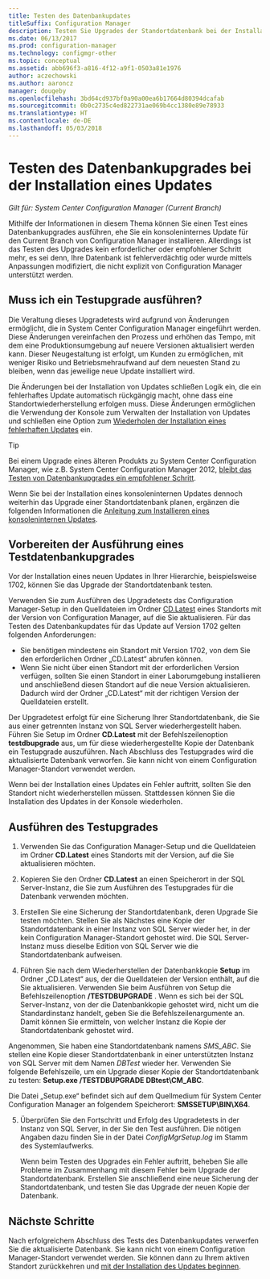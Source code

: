 ```yaml
---
title: Testen des Datenbankupdates
titleSuffix: Configuration Manager
description: Testen Sie Upgrades der Standortdatenbank bei der Installation von Updates für Configuration Manager.
ms.date: 06/13/2017
ms.prod: configuration-manager
ms.technology: configmgr-other
ms.topic: conceptual
ms.assetid: abb696f3-a816-4f12-a9f1-0503a81e1976
author: aczechowski
ms.author: aaroncz
manager: dougeby
ms.openlocfilehash: 3bd64cd937bf0a90a00ea6b17664d80394dcafab
ms.sourcegitcommit: 0b0c2735c4ed822731ae069b4cc1380e89e78933
ms.translationtype: HT
ms.contentlocale: de-DE
ms.lasthandoff: 05/03/2018
---
```

# <a name="test-the-database-upgrade-when-installing-an-update"></a>Testen des Datenbankupgrades bei der Installation eines Updates

*Gilt für: System Center Configuration Manager (Current Branch)*

Mithilfe der Informationen in diesem Thema können Sie einen Test eines Datenbankupgrades ausführen, ehe Sie ein konsoleninternes Update für den Current Branch von Configuration Manager installieren. Allerdings ist das Testen des Upgrades kein erforderlicher oder empfohlener Schritt mehr, es sei denn, Ihre Datenbank ist fehlerverdächtig oder wurde mittels Anpassungen modifiziert, die nicht explizit von Configuration Manager unterstützt werden.

## <a name="do-i-need-to-run-a-test-upgrade"></a>Muss ich ein Testupgrade ausführen?
Die Veraltung dieses Upgradetests wird aufgrund von Änderungen ermöglicht, die in System Center Configuration Manager eingeführt werden. Diese Änderungen vereinfachen den Prozess und erhöhen das Tempo, mit dem eine Produktionsumgebung auf neuere Versionen aktualisiert werden kann. Dieser Neugestaltung ist erfolgt, um Kunden zu ermöglichen, mit weniger Risiko und Betriebsmehraufwand auf dem neuesten Stand zu bleiben, wenn das jeweilige neue Update installiert wird.

Die Änderungen bei der Installation von Updates schließen Logik ein, die ein fehlerhaftes Update automatisch rückgängig macht, ohne dass eine Standortwiederherstellung erfolgen muss. Diese Änderungen ermöglichen die Verwendung der Konsole zum Verwalten der Installation von Updates und schließen eine Option zum [Wiederholen der Installation eines fehlerhaften Updates](/sccm/core/servers/manage/install-in-console-updates#bkmk_retry) ein.

> [!TIP]
> Bei einem Upgrade eines älteren Produkts zu System Center Configuration Manager, wie z.B. System Center Configuration Manager 2012, [bleibt das Testen von Datenbankupgrades ein empfohlener Schritt](/sccm/core/servers/deploy/install/upgrade-to-configuration-manager#a-namebkmktesta-test-the-site-database-upgrade).

Wenn Sie bei der Installation eines konsoleninternen Updates dennoch weiterhin das Upgrade einer Standortdatenbank planen, ergänzen die folgenden Informationen die [Anleitung zum Installieren eines konsoleninternen Updates](/sccm/core/servers/manage/install-in-console-updates#a-namebkmkinstalla-install-in-console-updates).

## <a name="prepare-to-run-a-test-database-upgrade"></a>Vorbereiten der Ausführung eines Testdatenbankupgrades  
Vor der Installation eines neuen Updates in Ihrer Hierarchie, beispielsweise 1702, können Sie das Upgrade der Standortdatenbank testen.

Verwenden Sie zum Ausführen des Upgradetests das Configuration Manager-Setup in den Quelldateien im Ordner [CD.Latest](/sccm/core/servers/manage/the-cd.latest-folder) eines Standorts mit der Version von Configuration Manager, auf die Sie aktualisieren. Für das Testen des Datenbankupdates für das Update auf Version 1702 gelten folgenden Anforderungen:
-   Sie benötigen mindestens ein Standort mit Version 1702, von dem Sie den erforderlichen Ordner „CD.Latest“ abrufen können.
-   Wenn Sie nicht über einen Standort mit der erforderlichen Version verfügen, sollten Sie einen Standort in einer Laborumgebung installieren und anschließend diesen Standort auf die neue Version aktualisieren. Dadurch wird der Ordner „CD.Latest“ mit der richtigen Version der Quelldateien erstellt.

Der Upgradetest erfolgt für eine Sicherung Ihrer Standortdatenbank, die Sie aus einer getrennten Instanz von SQL Server wiederhergestellt haben.  Führen Sie Setup im Ordner **CD.Latest** mit der Befehlszeilenoption **testdbupgrade** aus, um für diese wiederhergestellte Kopie der Datenbank ein Testupgrade auszuführen. Nach Abschluss des Testupgrades wird die aktualisierte Datenbank verworfen. Sie kann nicht von einem Configuration Manager-Standort verwendet werden.

Wenn bei der Installation eines Updates ein Fehler auftritt, sollten Sie den Standort nicht wiederherstellen müssen. Stattdessen können Sie die Installation des Updates in der Konsole wiederholen.

##  <a name="run-the-test-upgrade"></a>Ausführen des Testupgrades    
1.  Verwenden Sie das Configuration Manager-Setup und die Quelldateien im Ordner **CD.Latest** eines Standorts mit der Version, auf die Sie aktualisieren möchten.  

2.  Kopieren Sie den Ordner **CD.Latest** an einen Speicherort in der SQL Server-Instanz, die Sie zum Ausführen des Testupgrades für die Datenbank verwenden möchten.

3.  Erstellen Sie eine Sicherung der Standortdatenbank, deren Upgrade Sie testen möchten. Stellen Sie als Nächstes eine Kopie der Standortdatenbank in einer Instanz von SQL Server wieder her, in der kein Configuration Manager-Standort gehostet wird. Die SQL Server-Instanz muss dieselbe Edition von SQL Server wie die Standortdatenbank aufweisen.  

4.  Führen Sie nach dem Wiederherstellen der Datenbankkopie **Setup** im Ordner „CD.Latest“ aus, der die Quelldateien der Version enthält, auf die Sie aktualisieren. Verwenden Sie beim Ausführen von Setup die Befehlszeilenoption **/TESTDBUPGRADE** . Wenn es sich bei der SQL Server-Instanz, von der die Datenbankkopie gehostet wird, nicht um die Standardinstanz handelt, geben Sie die Befehlszeilenargumente an. Damit können Sie ermitteln, von welcher Instanz die Kopie der Standortdatenbank gehostet wird.   

  Angenommen, Sie haben eine Standortdatenbank namens *SMS_ABC*. Sie stellen eine Kopie dieser Standortdatenbank in einer unterstützten Instanz von SQL Server mit dem Namen *DBTest* wieder her. Verwenden Sie folgende Befehlszeile, um ein Upgrade dieser Kopie der Standortdatenbank zu testen: **Setup.exe /TESTDBUPGRADE DBtest\CM_ABC**.  

  Die Datei „Setup.exe“ befindet sich auf dem Quellmedium für System Center Configuration Manager an folgendem Speicherort: **SMSSETUP\BIN\X64**.  

5.  Überprüfen Sie den Fortschritt und Erfolg des Upgradetests in der Instanz von SQL Server, in der Sie den Test ausführen. Die nötigen Angaben dazu finden Sie in der Datei *ConfigMgrSetup.log* im Stamm des Systemlaufwerks.  

     Wenn beim Testen des Upgrades ein Fehler auftritt, beheben Sie alle Probleme im Zusammenhang mit diesem Fehler beim Upgrade der Standortdatenbank. Erstellen Sie anschließend eine neue Sicherung der Standortdatenbank, und testen Sie das Upgrade der neuen Kopie der Datenbank.  



## <a name="next-steps"></a>Nächste Schritte
Nach erfolgreichem Abschluss des Tests des Datenbankupdates verwerfen Sie die aktualisierte Datenbank. Sie kann nicht von einem Configuration Manager-Standort verwendet werden. Sie können dann zu Ihrem aktiven Standort zurückkehren und [mit der Installation des Updates beginnen](/sccm/core/servers/manage/install-in-console-updates).
